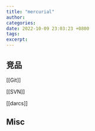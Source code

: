 ```yaml
---
title: "mercurial"
author: 
categories: 
date: 2022-10-09 23:03:23 +0800
tags: 
excerpt: 
---
```





## 竞品

[[Git]]

[[SVN]]

[[darcs]]

## Misc



